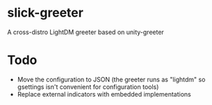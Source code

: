 # slick-greeter
A cross-distro LightDM greeter based on unity-greeter

# Todo

- Move the configuration to JSON (the greeter runs as "lightdm" so gsettings isn't convenient for configuration tools)
- Replace external indicators with embedded implementations
